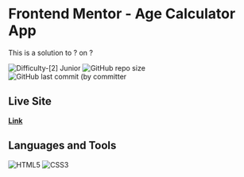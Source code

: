 # Frontend Mentor - Age Calculator App
This is a solution 
to ?
on ?

![Difficulty-[2] Junior](<https://img.shields.io/badge/Difficulty-[2] Junior-3CB371?style=for-the-badge>)
![GitHub repo size](<https://img.shields.io/github/repo-size/I-antiva-I/#REP?label=Repo size&style=for-the-badge>)
![GitHub last commit (by committer](<https://img.shields.io/github/last-commit/I-antiva-I/#REP?label=Last commit&style=for-the-badge>)

## Live Site
[**Link**](https://i-antiva-i.github.io/#REP)

## Languages and Tools
![HTML5](https://img.shields.io/badge/HTML5-E34F26?style=for-the-badge&logo=html5&logoColor=white)
![CSS3](https://img.shields.io/badge/CSS3-1572B6?style=for-the-badge&logo=css3&logoColor=white)

